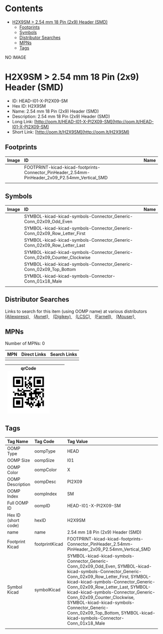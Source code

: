 



Contents
========

* [H2X9SM > 2.54 mm 18 Pin (2x9) Header (SMD)](#h2x9sm--254-mm-18-pin-2x9-header-smd)
	* [Footprints](#footprints)
	* [Symbols](#symbols)
	* [Distributor Searches](#distributor-searches)
	* [MPNs](#mpns)
	* [Tags](#tags)
  
NO IMAGE  
# H2X9SM > 2.54 mm 18 Pin (2x9) Header (SMD)

- ID: HEAD-I01-X-PI2X09-SM
- Hex ID: H2X9SM
- Name: 2.54 mm 18 Pin (2x9) Header (SMD)
- Description: 2.54 mm 18 Pin (2x9) Header (SMD)
- Long Link: [http://oom.lt/HEAD-I01-X-PI2X09-SM](http://oom.lt/HEAD-I01-X-PI2X09-SM)
- Short Link: [http://oom.lt/H2X9SM](http://oom.lt/H2X9SM)

## Footprints
  

|Image|ID|Name|
| :--- | :--- | :--- |
||FOOTPRINT-kicad-kicad-footprints-Connector_PinHeader_2.54mm-PinHeader_2x09_P2.54mm_Vertical_SMD||
||||

## Symbols
  

|Image|ID|Name|
| :--- | :--- | :--- |
|![]()|SYMBOL-kicad-kicad-symbols-Connector_Generic-Conn_02x09_Odd_Even||
|![]()|SYMBOL-kicad-kicad-symbols-Connector_Generic-Conn_02x09_Row_Letter_First||
|![]()|SYMBOL-kicad-kicad-symbols-Connector_Generic-Conn_02x09_Row_Letter_Last||
|![]()|SYMBOL-kicad-kicad-symbols-Connector_Generic-Conn_02x09_Counter_Clockwise||
|![]()|SYMBOL-kicad-kicad-symbols-Connector_Generic-Conn_02x09_Top_Bottom||
|![]()|SYMBOL-kicad-kicad-symbols-Connector-Conn_01x18_Male||
||||

## Distributor Searches
  
Links to search for this item (using OOMP name) at various distributors  
[(Aliexpress) ](https://www.aliexpress.com/wholesale?SearchText=11172.54+mm+18+Pin+2x9+Header+SMD)&nbsp;&nbsp;&nbsp;[(Avnet) ](https://www.avnet.com/shop/us/search/2.54+mm+18+Pin+2x9+Header+SMD)&nbsp;&nbsp;&nbsp;[(Digikey) ](https://www.digikey.co.uk/en/products/result?s=2.54+mm+18+Pin+2x9+Header+SMD)&nbsp;&nbsp;&nbsp;[(LCSC) ](https://www.lcsc.com/search?q=2.54+mm+18+Pin+2x9+Header+SMD)&nbsp;&nbsp;&nbsp;[(Farnell) ](https://uk.farnell.com/search?st=2.54+mm+18+Pin+2x9+Header+SMD)&nbsp;&nbsp;&nbsp;[(Mouser) ](https://www.mouser.com/c/?q=2.54+mm+18+Pin+2x9+Header+SMD)&nbsp;&nbsp;&nbsp;
## MPNs
  
Number of MPNs: 0  

|MPN|Direct Links|Search Links|
| :--- | :--- | :--- |
||||
  

|qrCode<br>[![](https://raw.githubusercontent.com/oomlout/oomlout_OOMP_parts_V2/main/HEAD/I01/X/PI2X09/SM/qrCode_140.png)](https://github.com/oomlout/oomlout_OOMP_parts_V2/tree/main/HEAD/I01/X/PI2X09/SM/qrCode.png)||||
| :---: | :---: | :---: | :---: |

## Tags
  

|Tag Name|Tag Code|Tag Value|
| :--- | :--- | :--- |
|OOMP Type|oompType|HEAD|
|OOMP Size|oompSize|I01|
|OOMP Color|oompColor|X|
|OOMP Description|oompDesc|PI2X09|
|OOMP Index|oompIndex|SM|
|Full OOMP ID|oompID|HEAD-I01-X-PI2X09-SM|
|Hex ID (short code)|hexID|H2X9SM|
|name|name|2.54 mm 18 Pin (2x9) Header (SMD)|
|Footprint Kicad|footprintKicad|FOOTPRINT-kicad-kicad-footprints-Connector_PinHeader_2.54mm-PinHeader_2x09_P2.54mm_Vertical_SMD|
|Symbol Kicad|symbolKicad|SYMBOL-kicad-kicad-symbols-Connector_Generic-Conn_02x09_Odd_Even, SYMBOL-kicad-kicad-symbols-Connector_Generic-Conn_02x09_Row_Letter_First, SYMBOL-kicad-kicad-symbols-Connector_Generic-Conn_02x09_Row_Letter_Last, SYMBOL-kicad-kicad-symbols-Connector_Generic-Conn_02x09_Counter_Clockwise, SYMBOL-kicad-kicad-symbols-Connector_Generic-Conn_02x09_Top_Bottom, SYMBOL-kicad-kicad-symbols-Connector-Conn_01x18_Male|
||||
